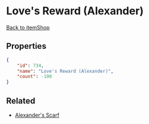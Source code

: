 # Love's Reward (Alexander)

<no description available>

[Back to itemShop](../item-shops.md)

## Properties

```json
{
    "id": 734,
    "name": "Love's Reward (Alexander)",
    "count": -100
}
```

## Related

- [Alexander's Scarf](../items/20810-alexander-s-scarf.md)

